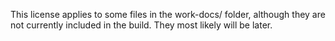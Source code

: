 This license applies to some files in the work-docs/ folder, although they are not currently included in the build. They most likely will be later.

